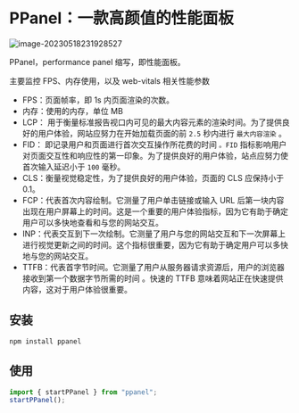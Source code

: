 # PPanel：一款高颜值的性能面板

![image-20230518231928527](http://cdn.sulg.top/202305182319607.png)

PPanel，performance panel 缩写，即性能面板。

主要监控 FPS、内存使用，以及 web-vitals 相关性能参数

- FPS：页面帧率，即 1s 内页面渲染的次数。
- 内存：使用的内存，单位 MB
- LCP： 用于衡量标准报告视口内可见的最大内容元素的渲染时间。为了提供良好的用户体验，网站应努力在开始加载页面的前 `2.5` 秒内进行 `最大内容渲染` 。
- FID： 即记录用户和页面进行首次交互操作所花费的时间 `。FID` 指标影响用户对页面交互性和响应性的第一印象。为了提供良好的用户体验，站点应努力使首次输入延迟小于 `100` 毫秒。
- CLS：衡量视觉稳定性，为了提供良好的用户体验，页面的 CLS 应保持小于 0.1。
- FCP：代表首次内容绘制。它测量了用户单击链接或输入 URL 后第一块内容出现在用户屏幕上的时间。这是一个重要的用户体验指标，因为它有助于确定用户可以多快地查看和与您的网站交互。
- INP：代表交互到下一次绘制。它测量了用户与您的网站交互和下一次屏幕上进行视觉更新之间的时间。这个指标很重要，因为它有助于确定用户可以多快地与您的网站交互。
- TTFB：代表首字节时间。它测量了用户从服务器请求资源后，用户的浏览器接收到第一个数据字节所需的时间 。快速的 TTFB 意味着网站正在快速提供内容，这对于用户体验很重要。



## 安装

```shell
npm install ppanel
```



## 使用

```javascript
import { startPPanel } from "ppanel";
startPPanel();
```

